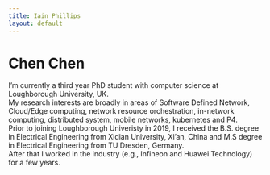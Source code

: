 ```yaml
---
title: Iain Phillips
layout: default
---
```


Chen Chen
=============

I’m currently a third year PhD student with computer science at Loughborough University, UK.\
My research interests are broadly in areas of Software Defined Network, Cloud/Edge computing, network resource orchestration, in-network computing, 
distributed system, mobile networks, kubernetes and P4.\
Prior to joining Loughborough Univeristy in 2019, I received the B.S. degree in Electrical Engineering from Xidian University, Xi’an, China 
and M.S degree in Electrical Engineering from TU Dresden, Germany. \
After that I worked in the industry (e.g., Infineon and Huawei Technology) for a few years.



